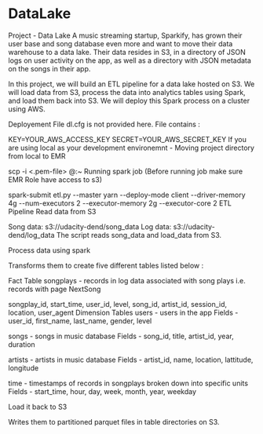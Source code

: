 # DataLake

Project - Data Lake
A music streaming startup, Sparkify, has grown their user base and song database even more and want to move their data warehouse to a data lake. Their data resides in S3, in a directory of JSON logs on user activity on the app, as well as a directory with JSON metadata on the songs in their app.

In this project, we will build an ETL pipeline for a data lake hosted on S3. We will load data from S3, process the data into analytics tables using Spark, and load them back into S3. We will deploy this Spark process on a cluster using AWS.

Deployement
File dl.cfg is not provided here. File contains :

KEY=YOUR_AWS_ACCESS_KEY
SECRET=YOUR_AWS_SECRET_KEY
If you are using local as your development environemnt - Moving project directory from local to EMR

 scp -i <.pem-file> <Local-Path> <username>@<EMR-MasterNode-Endpoint>:~<EMR-path>
Running spark job (Before running job make sure EMR Role have access to s3)

spark-submit etl.py --master yarn --deploy-mode client --driver-memory 4g --num-executors 2 --executor-memory 2g --executor-core 2
ETL Pipeline
Read data from S3

Song data: s3://udacity-dend/song_data
Log data: s3://udacity-dend/log_data
The script reads song_data and load_data from S3.

Process data using spark

Transforms them to create five different tables listed below :

Fact Table
songplays - records in log data associated with song plays i.e. records with page NextSong

songplay_id, start_time, user_id, level, song_id, artist_id, session_id, location, user_agent
Dimension Tables
users - users in the app Fields - user_id, first_name, last_name, gender, level

songs - songs in music database Fields - song_id, title, artist_id, year, duration

artists - artists in music database Fields - artist_id, name, location, lattitude, longitude

time - timestamps of records in songplays broken down into specific units Fields - start_time, hour, day, week, month, year, weekday

Load it back to S3

Writes them to partitioned parquet files in table directories on S3.
